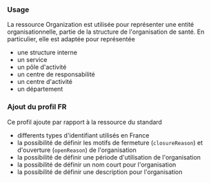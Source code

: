 ### Usage

La ressource Organization est utilisée pour représenter une entité organisationnelle, partie de la structure de l'organisation de santé.
En particulier, elle est adaptée pour représentée
- une structure interne
- un service
- un pôle d'activité
- un centre de responsabilité
- un centre d'activité
- un département
  
### Ajout du profil FR

Ce profil ajoute par rapport à la ressource du standard
- differents types d'identifiant utilisés en France
- la possibilité de définir les motifs de fermeture (`closureReason`) et d'ouverture (`openReason`) de l'organisation
- la possibilité de définir une période d'utilisation de l'organisation
- la possibilité de définir un nom court pour l'organisation
- la possibilité de définir une description pour l'organisation
